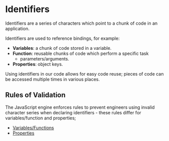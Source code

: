 # Identifiers

Identifiers are a series of characters which point to a chunk of code in an application.

Identifiers are used to reference bindings, for example:

- **Variables**: a chunk of code stored in a variable.
- **Function**: reusable chunks of code which perform a specific task
  - parameters/arguments.
- **Properties**: object keys.

Using identifiers in our code allows for easy code reuse; pieces of code can be accessed multiple times in various places.

## Rules of Validation

The JavaScript engine enforces rules to prevent engineers using invalid character series when declaring identifiers - these rules differ for variables/function and properties;

- [Variables/Functions](variables)
- [Properties](properties)
